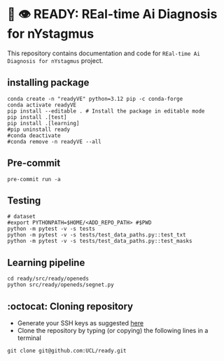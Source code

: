 # :robot: :eye: READY: REal-time Ai Diagnosis for nYstagmus 	
This repository contains documentation and code for `REal-time Ai Diagnosis for nYstagmus` project.

## installing package
```
conda create -n "readyVE" python=3.12 pip -c conda-forge
conda activate readyVE
pip install --editable . # Install the package in editable mode
pip install .[test]
pip install .[learning]
#pip uninstall ready
#conda deactivate
#conda remove -n readyVE --all
```

## Pre-commit
```
pre-commit run -a
```

## Testing 
```
# dataset
#export PYTHONPATH=$HOME/<ADD_REPO_PATH> #$PWD
python -m pytest -v -s tests
python -m pytest -v -s tests/test_data_paths.py::test_txt
python -m pytest -v -s tests/test_data_paths.py::test_masks
```

## Learning pipeline
```
cd ready/src/ready/openeds
python src/ready/openeds/segnet.py
```

## :octocat: Cloning repository
* Generate your SSH keys as suggested [here](https://docs.github.com/en/github/authenticating-to-github/generating-a-new-ssh-key-and-adding-it-to-the-ssh-agent)
* Clone the repository by typing (or copying) the following lines in a terminal
```
git clone git@github.com:UCL/ready.git
```

